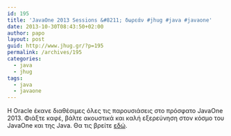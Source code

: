 ```yaml
---
id: 195
title: 'JavaOne 2013 Sessions &#8211; δωρεάν #jhug #java #javaone'
date: 2013-10-30T08:43:50+02:00
author: papo
layout: post
guid: http://www.jhug.gr/?p=195
permalink: /archives/195
categories:
  - java
  - jhug
tags:
  - java
  - javaone
---
```

H Oracle έκανε διαθέσιμες όλες τις παρουσιάσεις στο πρόσφατο JavaOne 2013. Φιάξτε καφέ, βάλτε ακουστικά και καλή εξερεύνηση στον κόσμο του JavaOne και της Java. Θα τις βρείτε [εδώ](http://www.oracle.com/javaone/sessions/index.html).